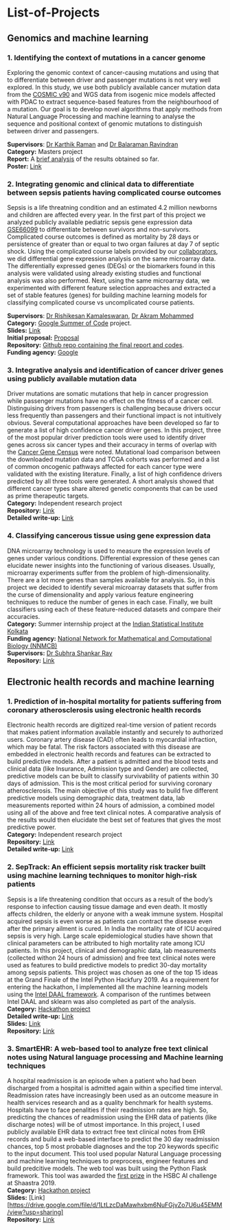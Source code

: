 # List-of-Projects
## Genomics and machine learning
### 1. Identifying the context of mutations in a cancer genome
Exploring the genomic context of cancer-causing mutations and using that to differentiate between driver and passenger mutations is not very well 
explored. In this study, we use both publicly available cancer mutation data from the [COSMIC v90](https://cancer.sanger.ac.uk/cosmic) and
WGS data from isogenic mice models affected with PDAC to extract sequence-based features from the neighbourhood of a mutation. 
Our goal is to develop novel algorithms that apply methods from Natural Language Processing and machine learning to analyse the sequence and positional 
context of genomic mutations to distinguish between driver and passengers.  

**Supervisors**: [Dr Karthik Raman](https://home.iitm.ac.in/kraman/lab/karthik/) and [Dr Balaraman Ravindran](https://www.cse.iitm.ac.in/~ravi/)  
**Category:** Masters project  
**Report:** A [brief analysis](https://docs.google.com/document/d/13MOsX7WKgRlUIp4-PJP8s5HroQTX2DOOf2WrI2T--vY/edit?usp=sharing) of the results obtained so far.  
**Poster:** [Link](https://drive.google.com/file/d/1dQzLGUdUOzta6rBrqoZCl7wE5Wlj2Qi2/view?usp=sharing)
  
  

### 2. Integrating genomic and clinical data to differentiate between sepsis patients having complicated course outcomes
Sepsis is a life threatning condition and an estimated 4.2 million newborns and children are affected every year. In the first part of this project we analyzed publicly available pediatric sepsis gene expression data [GSE66099](https://www.ncbi.nlm.nih.gov/geo/query/acc.cgi?acc=GSE66099) to differentiate between survivors and non-survivors. Complicated course outcomes is defined as mortality by 28 days or persistence of greater than or equal to two organ failures at day 7 of septic shock. Using the complicated course labels provided by our [collaborators](https://www.cincinnatichildrens.org/bio/w/hector-wong), we did differential gene expression analysis on the same microarray data. The differentially expressed genes (DEGs) or the biomarkers found in this analysis were validated using already existing studies and functional analysis was also performed. Next, using the same microarray data, we experimented with different feature selection approaches and extracted a set of stable features (genes) for building machine learning models for classifying complicated course vs uncomplicated course patients.  

**Supervisors**: [Dr Rishikesan Kamaleswaran](https://www.kamaleswaran.com/), [Dr Akram Mohammed](https://akram-mohammed.github.io/)  
**Category:** [Google Summer of Code](https://summerofcode.withgoogle.com/organizations/5759105409482752/#5859209076277248) project.     
**Slides:** [Link](https://drive.google.com/file/d/12hzYFZTlAtSFICj8AqjTwiGq6gXrfrT_/view?usp=sharing)  
**Initial proposal:** [Proposal](https://github.com/banerjeeshayantan/GSOC-complicated_Course_project/blob/master/GSOC-proposal.pdf)    
**Repository:** [Github repo containing the final report and codes](https://github.com/banerjeeshayantan/GSOC-complicated_Course_project).  
**Funding agency:** [Google](https://developers.google.com/open-source/gsoc/help/student-stipends)  


### 3. Integrative analysis and identification of cancer driver genes using publicly available mutation data
Driver mutations are somatic mutations that help in cancer progression while passenger mutations have no effect on the fitness of a cancer cell. Distinguising drivers from passengers is challenging because drivers occur less frequently than passengers and their functional impact is not intuitively obvious. Several computational approaches have been developed so far to generate a list of high confidence cancer driver genes. In this project, three of the most popular driver prediction tools were used to identify driver genes across six cancer types and their accuracy in terms of overlap with the [Cancer Gene Census](https://cancer.sanger.ac.uk/census) were noted. Mutational load comparison between the downloaded mutation data and TCGA cohorts was performed and a list of common oncogenic pathways affected for each cancer type were validated with the existing literature. Finally, a list of high confidence drivers predicted by all three tools were generated. A short analysis showed that different cancer types share altered genetic components that can be used as prime therapeutic targets.   
**Category:** Independent research project   
**Repository:** [Link](https://github.com/banerjeeshayantan/Driver_gene_identificantion)  
**Detailed write-up:** [Link](https://docs.google.com/document/d/1VCLoe-IbIr_CIarEAcDNW3Z9O31Z1KcpNVPpA1Be8_w/edit?usp=sharing)  
 
 ### 4. Classifying cancerous tissue using gene expression data  
DNA microarray technology is used to measure the expression levels of genes under various conditions. Differential expression of these genes can elucidate newer insights into the functioning of various diseases. Usually, microarray experiments suffer from the problem of high-dimensionality. There are a lot more genes than samples available for analysis. So, in this project we decided to identify several microarray datasets that suffer from the curse of dimensionality and apply various feature engineering techniques to reduce the number of genes in each case. Finally, we built classifiers using each of these feature-reduced datasets and compare their accuracies.  
**Category:** Summer internship project at the [Indian Statistical Institute Kolkata](https://www.isical.ac.in/)  
**Funding agency:** [National Network for Mathematical and Computational Biology (NNMCB)](http://www.iiserpune.ac.in/~mbio/?q=nnmcb/internship)  
**Supervisors:** [Dr Subhra Shankar Ray](https://www.isical.ac.in/~shubhra/)  
**Repository:** [Link](https://github.com/banerjeeshayantan/NNMCB-project)  

## Electronic health records and machine learning
### 1. Prediction of in-hospital mortality for patients suffering from coronary atherosclerosis using electronic health records
Electronic health records are digitized real-time version of patient records that makes patient information available instantly and securely to authorized users. Coronary artery disease (CAD) often leads to myocardial infraction, which may be fatal. The risk factors associated with this disease are embedded in electronic health records and features can be extracted to build predictive models. After a patient is admitted and the blood tests and clinical data (like Insurance, Admission type and Gender) are collected, predictive models can be built to classify survivability of patients within 30 days of admission. This is the most critical period for surviving coronary atherosclerosis. The main objective of this study was to build five different predictive models using demographic data, treatment data, lab measurements reported within 24 hours of admission, a combined model using all of the above and free text clinical notes. A comparative analysis of the results would then elucidate the best set of features that gives the most predictive power.  
**Category:** Independent research project  
**Repository:** [Link](https://github.com/banerjeeshayantan/CVD_mortality)  
**Detailed write-up:** [Link](https://docs.google.com/document/d/151V6yXZmZnko_lbJX1C0F7RNP7XHd25isx8R8zbZLIE/edit?usp=sharing)  

### 2. SepTrack: An efficient sepsis mortality risk tracker built using machine learning techniques to monitor high-risk patients
Sepsis is a life threatening condition that occurs as a result of the body’s response to infection causing tissue damage and even death. It mostly affects children, the elderly or anyone with a weak immune system. Hospital acquired sepsis is even worse as patients can contract the disease even after the primary ailment is cured. In India the mortality rate of ICU acquired sepsis is very high. Large scale epidemiological studies have shown that clinical parameters can be attributed to high mortality rate among ICU patients. In this project, clinical and demographic data, lab measurements (collected withon 24 hours of admission) and free text clinical notes were used as features to build predictive models to predict 30-day mortality among sepsis patients. This project was chosen as one of the top 15 ideas at the Grand Finale of the Intel Python Hackfury 2019. As a requirement for entering the hackathon, I implemented all the machine learning models using the [Intel DAAL framework](https://software.intel.com/en-us/daal). A comparison of the runtimes between Intel DAAL and sklearn was also completed as part of the analysis.  
**Category:** [Hackathon project](https://plan.seek.intel.com/IntelPythonHackFury-Reg?trackSrc=AIM)  
**Detailed write-up:** [Link](https://docs.google.com/document/d/1eoKGCF26R-LAmJw5b2AvnYH6RfAiiDhnmOx8XAK6X1Y/edit?usp=sharing)  
**Slides:** [Link](https://drive.google.com/file/d/1ecDXFlrhv57mUKc6mPg5GxgbbWHpejx6/view?usp=sharing)  
**Repository:** [Link](https://github.com/banerjeeshayantan/Intel_hackfury_2019)  

### 3. SmartEHR: A web-based tool to analyze free text clinical notes using Natural language processing and Machine learning techniques
A hospital readmission is an episode when a patient who had been discharged from a hospital is admitted again within a specified time interval. Readmission rates have increasingly been used as an outcome measure in health services research and as a quality benchmark for health systems. Hospitals have to face penalities if their readmission rates are high. So, predicting the chances of readmission using the EHR data of patients (like discharge notes) will be of utmost importance. In this project, I used publicly available EHR data to extract free text clinical notes from EHR records and build a web-based interface to predict the 30 day readmission chances, top 5 most probable diagnoses and the top 20 keywords specific to the input document. This tool used popular Natural Language processing and machine learning techniques to preprocess, engineer features and build predcitive models. The web tool was built using the Python Flask framework. This tool was awarded the [first prize](https://rbc-dsai.iitm.ac.in/news/2019/01/11/Shaastra-AI-Challenge.html) in the HSBC AI challenge at Shaastra 2019.  
**Category:** [Hackathon project](https://www.techgig.com/hackathon/SAIC)  
**Slides:** [Link][https://drive.google.com/file/d/1LtLzcDaMawhxbm6NuFGjvZo7U6u45EMM/view?usp=sharing]  
**Repository:** [Link](https://github.com/banerjeeshayantan/SmartEHR)  



